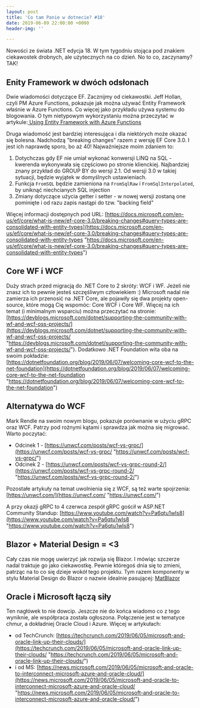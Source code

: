 ```yaml
---
layout: post
title: 'Co tam Panie w dotnecie? #18'
date: 2019-06-09 22:00:00 +0000
header-img: ''

---
```

Nowości ze świata .NET edycja 18. W tym tygodniu stojąca pod znakiem ciekawostek drobnych, ale użytecznych na co dzień. No to co, zaczynamy? TAK!

## Enity Framework w dwóch odsłonach

Dwie wiadomości dotyczące EF. Zacznijmy od ciekawostki. Jeff Hollan, czyli PM Azure Functions, pokazuje jak można używać Entity Framework właśnie w Azure Functions. Co więcej jako przykładu używa systemu do blogowania. O tym nietypowym wykorzystaniu można przeczytać w artykule:[ Using Entity Framework with Azure Functions](https://dev.to/azure/using-entity-framework-with-azure-functions-50aa)

Druga wiadomość jest bardziej interesująca i dla niektórych może okazać się bolesna. Nadchodzą "breaking changes" razem z wersję EF Core 3.0. I jest ich naprawdę sporo, bo aż 40! Najważniejsze moim zdaniem to:

1. Dotychczas gdy EF nie umiał wykonać konwersji LINQ na SQL - kwerenda wykonywała się częściowo po stronie klienckiej. Najbardziej znany przykład do GROUP BY do wersji 2.1. Od wersji 3.0 w takiej sytuacji, będzie wyjątek w domyślnych ustawieniach.
2. Funkcja `FromSQL` będzie zamieniona na `FromSqlRaw` i `FromSqlInterpolated`, by uniknąć niechcianych SQL injection
3. Zmiany dotyczące użycia getter i setter - w nowej wersji zostaną one pominięte i od razu zapis nastąpi do tzw. "backing field"

Więcej informacji dostępnych pod URL: [https://docs.microsoft.com/en-us/ef/core/what-is-new/ef-core-3.0/breaking-changes#query-types-are-consolidated-with-entity-types](https://docs.microsoft.com/en-us/ef/core/what-is-new/ef-core-3.0/breaking-changes#query-types-are-consolidated-with-entity-types "https://docs.microsoft.com/en-us/ef/core/what-is-new/ef-core-3.0/breaking-changes#query-types-are-consolidated-with-entity-types")

## Core WF i WCF

Duży strach przed migracją do .NET Core to 2 skróty: WCF i WF. Jeżeli nie znasz ich to pewnie jesteś szczęśliwym człowiekiem :) Microsoft nadal nie zamierza ich przenosić na .NET Core, ale pojawiły się dwa projekty open-source, które mogą Cię wspomóc: Core WCF i Core WF. Więcej na ich temat (i minimalnym wsparciu) można przeczytać na stronie: [https://devblogs.microsoft.com/dotnet/supporting-the-community-with-wf-and-wcf-oss-projects/](https://devblogs.microsoft.com/dotnet/supporting-the-community-with-wf-and-wcf-oss-projects/ "https://devblogs.microsoft.com/dotnet/supporting-the-community-with-wf-and-wcf-oss-projects/"). Dodatkowo .NET Foundation wita oba na swoim pokładzie: [https://dotnetfoundation.org/blog/2019/06/07/welcoming-core-wcf-to-the-net-foundation](https://dotnetfoundation.org/blog/2019/06/07/welcoming-core-wcf-to-the-net-foundation "https://dotnetfoundation.org/blog/2019/06/07/welcoming-core-wcf-to-the-net-foundation")

## Alternatywa do WCF

Mark Rendle na swoim nowym blogu, pokazuje porównanie w użyciu gRPC oraz WCF. Patrzy pod rożnymi kątami i sprawdza jak można się migrować. Warto poczytać:

* Odcinek 1 - [https://unwcf.com/posts/wcf-vs-grpc/](https://unwcf.com/posts/wcf-vs-grpc/ "https://unwcf.com/posts/wcf-vs-grpc/")
* Odcinek 2 - [https://unwcf.com/posts/wcf-vs-grpc-round-2/](https://unwcf.com/posts/wcf-vs-grpc-round-2/ "https://unwcf.com/posts/wcf-vs-grpc-round-2/")

Pozostałe artykuły na temat uwolnienia się z WCF, są też warte spojrzenia: [https://unwcf.com/](https://unwcf.com/ "https://unwcf.com/")

A przy okazji gRPC to 4 czerwca zespół gRPC gościł w ASP.NET Community Standup: [https://www.youtube.com/watch?v=Pa6qtu1wIs8](https://www.youtube.com/watch?v=Pa6qtu1wIs8 "https://www.youtube.com/watch?v=Pa6qtu1wIs8")

## Blazor + Material Design = <3

Cały czas nie mogę uwierzyć jak rozwija się Blazor. I mówiąc szczerze nadal traktuje go jako ciekawostkę. Pewnie któregoś dnia się to zmieni, patrząc na to co się dzieje wokół tego projektu. Tym razem komponenty w stylu Material Design do Blazor o nazwie idealnie pasującej: [MatBlazor](https://www.matblazor.com/)

## Oracle i Microsoft łączą siły

Ten nagłówek to nie dowcip. Jeszcze nie do końca wiadomo co z tego wyniknie, ale współpraca została ogłoszona. Połączenie jest w tematyce chmur, a dokładniej Oracle Cloud i Azure. Więcej w artykułach:

* od TechCrunch: [https://techcrunch.com/2019/06/05/microsoft-and-oracle-link-up-their-clouds/](https://techcrunch.com/2019/06/05/microsoft-and-oracle-link-up-their-clouds/ "https://techcrunch.com/2019/06/05/microsoft-and-oracle-link-up-their-clouds/")
* i od MS: [https://news.microsoft.com/2019/06/05/microsoft-and-oracle-to-interconnect-microsoft-azure-and-oracle-cloud/](https://news.microsoft.com/2019/06/05/microsoft-and-oracle-to-interconnect-microsoft-azure-and-oracle-cloud/ "https://news.microsoft.com/2019/06/05/microsoft-and-oracle-to-interconnect-microsoft-azure-and-oracle-cloud/")